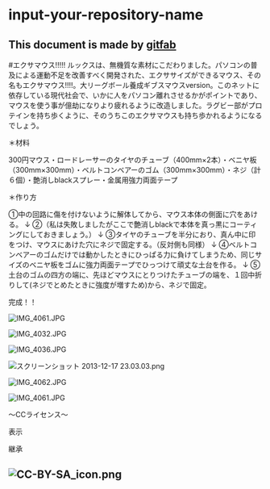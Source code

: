 # input-your-repository-name
## 
This document is made by [gitfab](http://gitfab.org)
---
#エクサマウス!!!!!
ルックスは、無機質な素材にこだわりました。パソコンの普及による運動不足を改善すべく開発された、エクササイズができるマウス、その名もエクサマウス!!!!。大リーグボール養成ギブスマウスversion。このネットに依存している現代社会で、いかに人をパソコン離れさせるかがポイントであり、マウスを使う事が億劫になりより疲れるように改造しました。ラグビー部がプロテインを持ち歩くように、そのうちこのエクサマウスも持ち歩かれるようになるでしょう。

＊材料

300円マウス・ロードレーサーのタイヤのチューブ（400mm×2本）・ベニヤ板（300mm×300mm）・ベルトコンベアーのゴム（300mm×300mm）・ネジ（計６個）・艶消しblackスプレー・金属用強力両面テープ

＊作り方

①中の回路に傷を付けないように解体してから、マウス本体の側面に穴をあける。
↓
②（私は失敗しましたがここで艶消しblackで本体を真っ黒にコーティングにしておきましょう。）
↓
③タイヤのチューブを半分におり、真ん中に印をつけ、マウスにあけた穴にネジで固定する。（反対側も同様）
↓
④ベルトコンベアーのゴムだけでは動かしたときにひっぱる力に負けてしまうため、同じサイズのベニヤ板をゴムに強力両面テープでひっつけて頑丈な土台を作る。
↓
⑤土台のゴムの四方の端に、先ほどマウスにとりつけたチューブの端を、１回中折りして(ネジでとめたときに強度が増すため)から、ネジで固定。

完成！！

![IMG_4061.JPG](https://raw.github.com/kaihacl/input-your-repository-name/master/gitfab/resources/IMG_4061.JPG)

![IMG_4032.JPG](https://raw.github.com/kaihacl/input-your-repository-name/master/gitfab/resources/IMG_4032.JPG)

![IMG_4036.JPG](https://raw.github.com/kaihacl/input-your-repository-name/master/gitfab/resources/IMG_4036.JPG)

![スクリーンショット 2013-12-17 23.03.03.png](https://raw.github.com/kaihacl/input-your-repository-name/master/gitfab/resources/スクリーンショット-2013-12-17-23.03.03.png)

![IMG_4062.JPG](https://raw.github.com/kaihacl/input-your-repository-name/master/gitfab/resources/IMG_4062.JPG)

![IMG_4061.JPG](https://raw.github.com/kaihacl/input-your-repository-name/master/gitfab/resources/IMG_4061.JPG)

〜CCライセンス〜

表示

継承



![CC-BY-SA_icon.png](https://raw.github.com/kaihacl/input-your-repository-name/EXERMOUSE/gitfab/resources/CC-BY-SA_icon.png)
---
